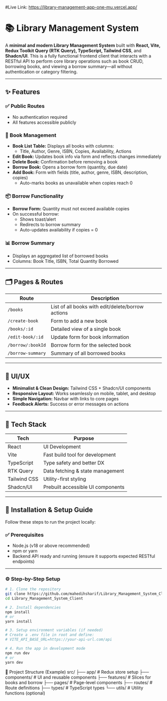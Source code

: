 #Live Link: https://library-management-app-one-mu.vercel.app/

# 📚 Library Management System

A **minimal and modern Library Management System** built with **React, Vite, Redux Toolkit Query (RTK Query), TypeScript, Tailwind CSS**, and **Shadcn/UI**. This is a fully functional frontend client that interacts with a RESTful API to perform core library operations such as book CRUD, borrowing books, and viewing a borrow summary—all without authentication or category filtering.

---

## ✨ Features

### ✅ Public Routes

- No authentication required
- All features accessible publicly

### 📘 Book Management

- **Book List Table:** Displays all books with columns:
  - Title, Author, Genre, ISBN, Copies, Availability, Actions
- **Edit Book:** Updates book info via form and reflects changes immediately
- **Delete Book:** Confirmation before removing a book
- **Borrow Book:** Opens a borrow form (quantity, due date)
- **Add Book:** Form with fields (title, author, genre, ISBN, description, copies)
  - Auto-marks books as unavailable when copies reach 0

### 📦 Borrow Functionality

- **Borrow Form:** Quantity must not exceed available copies
- On successful borrow:
  - Shows toast/alert
  - Redirects to borrow summary
  - Auto-updates availability if copies = 0

### 📊 Borrow Summary

- Displays an aggregated list of borrowed books
- Columns: Book Title, ISBN, Total Quantity Borrowed

---

## 🗂️ Pages & Routes

| Route             | Description                                       |
| ----------------- | ------------------------------------------------- |
| `/books`          | List of all books with edit/delete/borrow actions |
| `/create-book`    | Form to add a new book                            |
| `/books/:id`      | Detailed view of a single book                    |
| `/edit-book/:id`  | Update form for book information                  |
| `/borrow/:bookId` | Borrow form for the selected book                 |
| `/borrow-summary` | Summary of all borrowed books                     |

---

## 🧩 UI/UX

- **Minimalist & Clean Design:** Tailwind CSS + Shadcn/UI components
- **Responsive Layout:** Works seamlessly on mobile, tablet, and desktop
- **Simple Navigation:** Navbar with links to core pages
- **Feedback Alerts:** Success or error messages on actions

---

## 🧪 Tech Stack

| Tech         | Purpose                           |
| ------------ | --------------------------------- |
| React        | UI Development                    |
| Vite         | Fast build tool for development   |
| TypeScript   | Type safety and better DX         |
| RTK Query    | Data fetching & state management  |
| Tailwind CSS | Utility-first styling             |
| Shadcn/UI    | Prebuilt accessible UI components |

---

## 🚀 Installation & Setup Guide

Follow these steps to run the project locally:

### ✅ Prerequisites

- Node.js (v18 or above recommended)
- npm or yarn
- Backend API ready and running (ensure it supports expected RESTful endpoints)

---

### ⚙️ Step-by-Step Setup

```bash
# 1. Clone the repository
git clone https://github.com/mahedihsharif/Library_Management_System_Client.git
cd Library_Management_System_Client

# 2. Install dependencies
npm install
# or
yarn install

# 3. Setup environment variables (if needed)
# Create a .env file in root and define:
# VITE_API_BASE_URL=https://your-api-url.com/api

# 4. Run the app in development mode
npm run dev
# or
yarn dev
```

📁 Project Structure (Example)
src/
├── app/ # Redux store setup
├── components/ # UI and reusable components
├── features/ # Slices for books and borrow
├── pages/ # Page-level components
├── routes/ # Route definitions
├── types/ # TypeScript types
└── utils/ # Utility functions (optional)
